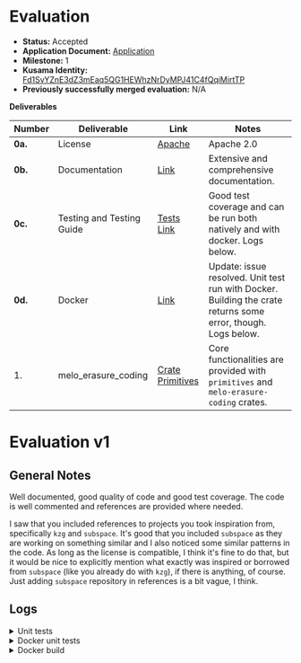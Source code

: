 # Evaluation

- **Status:** Accepted
- **Application Document:** [Application](https://github.com/w3f/Grants-Program/pull/1804)
- **Milestone:** 1
- **Kusama Identity:** [Fd1SvYZnE3dZ3mEaq5QG1HEWhzNrDyMPJ41C4fQqiMirtTP](https://sub.id/Fd1SvYZnE3dZ3mEaq5QG1HEWhzNrDyMPJ41C4fQqiMirtTP)
- **Previously successfully merged evaluation:** N/A

**Deliverables**

| Number  | Deliverable               | Link                                                         | Notes                                                        |
| ------- | ------------------------- | ------------------------------------------------------------ | ------------------------------------------------------------ |
| **0a.** | License                   | [Apache](https://github.com/ZeroDAO/melodot/blob/w3f/LICENSE) | Apache 2.0                                                   |
| **0b.** | Documentation             | [Link](https://github.com/ZeroDAO/melodot/blob/w3f/crates/melo-erasure-coding/README.md) | Extensive and comprehensive documentation. |
| **0c.** | Testing and Testing Guide | [Tests](https://github.com/ZeroDAO/melodot/blob/w3f/crates/melo-erasure-coding/src/tests.rs) [Link](https://github.com/ZeroDAO/melodot/blob/w3f/crates/melo-erasure-coding/README.md#testing) | Good test coverage and can be run both natively and with docker. Logs below. |
| **0d.** | Docker                    | [Link](https://github.com/ZeroDAO/melodot/blob/w3f/crates/melo-erasure-coding/README.md#docker) | Update: issue resolved. Unit test run with Docker. Building the crate returns some error, though. Logs below. |
| 1.      | melo_erasure_coding       | [Crate](https://github.com/ZeroDAO/melodot/tree/w3f/crates/melo-erasure-coding) [Primitives](https://github.com/ZeroDAO/melodot/tree/w3f/primitives) | Core functionalities are provided with `primitives` and `melo-erasure-coding` crates. |

# Evaluation v1

## General Notes

Well documented, good quality of code and good test coverage. The code is well commented and references are provided where needed. 

I saw that you included references to projects you took inspiration from, specifically `kzg` and `subspace`. It's good that you included `subspace` as they are working on something similar and I also noticed some similar patterns in the code. As long as the license is compatible, I think it's fine to do that, but it would be nice to explicitly mention what exactly was inspired or borrowed from `subspace` (like you already do with `kzg`), if there is anything, of course. Just adding `subspace` repository in references is a bit vague, I think.

## Logs

<details>

<summary>Unit tests</summary>

```bash
running 18 tests
test tests::test_bytes_vec_to_blobs ... ok
test tests::test_bytes_vec_to_blobs_returns_err ... ok
test tests::test_order_segments_col ... ok
test tests::test_blob_bytes_conversion ... ok
test tests::test_extend_fs_g1 ... ok
test tests::test_extend_poly ... ok
test tests::test_bytes_to_segments_round_trip ... ok
test tests::test_order_segments_row ... ok
test tests::test_segment_datas_to_row ... ok
test tests::test_recover_poly ... ok
test tests::test_extend_and_commit_multi ... ok
test tests::test_poly_to_segment_vec ... ok
test tests::test_extend_segments_col ... ok
test tests::test_extend_returns_err ... ok
test tests::test_recovery_row_from_segments ... ok
test tests::test_proof_multi ... ok
test tests::test_blob_verify_batch ... ok
test tests::test_blob_proof ... ok

test result: ok. 18 passed; 0 failed; 0 ignored; 0 measured; 0 filtered out; finished in 1.10s

   Doc-tests melo-erasure-coding

running 0 tests

test result: ok. 0 passed; 0 failed; 0 ignored; 0 measured; 0 filtered out; finished in 0.00s
```

</details>

<details>

<summary>Docker unit tests</summary>

```bash
./scripts/docker_run.sh test melo-erasure-coding

*** Melodot ***
Removing network melodot_default
Creating network "melodot_default" with the default driver
Creating melodot_dev_run ... done

running 18 tests
test tests::test_bytes_vec_to_blobs ... ok
test tests::test_bytes_vec_to_blobs_returns_err ... ok
test tests::test_order_segments_col ... ok
test tests::test_blob_bytes_conversion ... ok
test tests::test_extend_fs_g1 ... ok
test tests::test_extend_poly ... ok
test tests::test_recover_poly ... ok
test tests::test_order_segments_row ... ok
test tests::test_segment_datas_to_row ... ok
test tests::test_bytes_to_segments_round_trip ... ok
test tests::test_extend_and_commit_multi ... ok
test tests::test_poly_to_segment_vec ... ok
test tests::test_proof_multi ... ok
test tests::test_extend_returns_err ... ok
test tests::test_recovery_row_from_segments ... ok
test tests::test_extend_segments_col ... ok
test tests::test_blob_verify_batch ... ok
test tests::test_blob_proof ... ok
```

</details>

<details>

<summary>Docker build</summary>

```bash
*** Melodot ***
Removing network melodot_default
Creating network "melodot_default" with the default driver
Creating melodot_dev_run ... done
Error response from daemon: failed to create shim task: OCI runtime create failed: runc create failed: unable to start container process: exec: "build": executable file not found in $PATH: unknown
ERROR: 1
```

# Evaluation v2

All the outsanding issues were resolved. Docker build now works and acknowledgements for external projects are more specific.